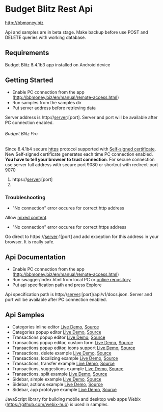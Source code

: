# Budget Blitz Rest Api

http://bbmoney.biz

Api and samples are in beta stage. Make backup before use POST and DELETE queries with working database.

## Requirements

Budget Blitz 8.4.1b3 app installed on Android device

## Getting Started

- Enable PC connection from the app (http://bbmoney.biz/en/manual/remote-access.html)
- Run samples from the samples dir
- Put server address before retrieving data

Server address is http://[server]:[port]. Server and port will be available after PC connection enabled. 

###### Budget Blitz Pro

Since 8.4.1b4 secure [https](https://en.wikipedia.org/wiki/HTTPS) protocol supported with [Self-signed certificate](https://en.wikipedia.org/wiki/Self-signed_certificate). New Self-signed certificate generates each time PC connection enabled. **You have to tell your browser to trust connection**.
For secure connection use server full address with secure port 9080 or shortcut with redirect-port 9070

1. https://[server]:[port]
2. [server]:[redirect-port]


### Troubleshooting

- "No connection" error occures for correct http address

Allow [mixed content](https://stackoverflow.com/questions/18321032/how-to-get-chrome-to-allow-mixed-content).

- "No connection" error occures for correct https address

Go direct to https://[server]:1[port] and add exception for this address in your browser. It is really safe.

## Api Documentation

- Enable PC connection from the app (http://bbmoney.biz/en/manual/remote-access.html)
- Run swagger/index.html from local PC or [online repository](https://interblitz.github.io/BudgetBlitz-Api/swagger/)
- Put api specification path and press Explore

Api specification path is http://[server]:[port]/api/v1/docs.json. Server and port will be available after PC connection enabled.

## Api Samples

- Categories inline editor [Live Demo](https://interblitz.github.io/BudgetBlitz-Api/samples/01-Categories/01-CategoriesInlineEditor), [Source](/samples/01-Categories/01-CategoriesInlineEditor)
- Categories popup editor  [Live Demo](https://interblitz.github.io/BudgetBlitz-Api/samples/01-Categories/02-CategoriesPopupEditor), [Source](/samples/01-Categories/02-CategoriesPopupEditor)
- Transactions popup editor [Live Demo](https://interblitz.github.io/BudgetBlitz-Api/samples/02-Transactions/01-TransactionsPopupEditor), [Source](/samples/02-Transactions/01-TransactionsPopupEditor)
- Transactions popup editor, custom form [Live Demo](https://interblitz.github.io/BudgetBlitz-Api/samples/02-Transactions/02-TransactionsPopupEditorCustomForm), [Source](/samples/02-Transactions/02-TransactionsPopupEditorCustomForm)
- Transactions popup editor, icons support [Live Demo](https://interblitz.github.io/BudgetBlitz-Api/samples/02-Transactions/03-TransactionsPopupEditorIcons), [Source](/samples/02-Transactions/03-TransactionsPopupEditorIcons)
- Transactions, delete example [Live Demo](https://interblitz.github.io/BudgetBlitz-Api/samples/02-Transactions/04-TransactionsDelete), [Source](/samples/02-Transactions/04-TransactionsDelete)
- Transactions, localizing example [Live Demo](https://interblitz.github.io/BudgetBlitz-Api/samples/02-Transactions/05-TransactionsPopupEditorLocale), [Source](/samples/02-Transactions/05-TransactionsPopupEditorLocale)
- Transactions, transfer example [Live Demo](https://interblitz.github.io/BudgetBlitz-Api/samples/02-Transactions/06-TransactionsPopupEditorTransfer), [Source](/samples/02-Transactions/06-TransactionsPopupEditorTransfer)
- Transactions, suggestions example [Live Demo](https://interblitz.github.io/BudgetBlitz-Api/samples/02-Transactions/07-TransactionsPopupEditorSuggestions), [Source](/samples/02-Transactions/07-TransactionsPopupEditorSuggestions)
- Transactions, split example [Live Demo](https://interblitz.github.io/BudgetBlitz-Api/samples/02-Transactions/08-TransactionsPopupEditorDetails), [Source](/samples/02-Transactions/08-TransactionsPopupEditorDetails)
- Sidebar, simple example [Live Demo](https://interblitz.github.io/BudgetBlitz-Api/samples/03-Sidebar/01-Simple), [Source](/samples/03-Sidebar/01-Simple)
- Sidebar, actions example [Live Demo](https://interblitz.github.io/BudgetBlitz-Api/samples/03-Sidebar/02-ActionsListener), [Source](/samples/03-Sidebar/02-ActionsListener)
- Sidebar, app prototype example [Live Demo](https://interblitz.github.io/BudgetBlitz-Api/samples/03-Sidebar/03-ButtonsListener), [Source](/samples/03-Sidebar/03-ButtonsListener)

JavaScript library for building mobile and desktop web apps Webix (https://github.com/webix-hub) is used in samples.
